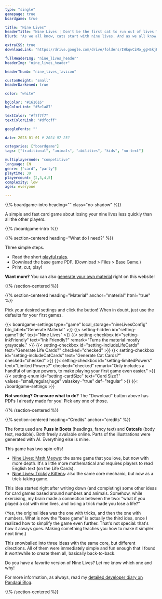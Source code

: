 ```yaml
---
type: "single"
gamepage: true
boardgame: true

title: "Nine Lives"
headerTitle: "Nine Lives | Don't be the first cat to run out of lives!"
blurb: "As we all know, cats start with nine lives. And as we all know, playing the wrong cards makes you lose a life ... unless you're willing to bet on it."

extraCSS: true
downloadLink: "https://drive.google.com/drive/folders/1WkqwCiMo_ggHSkjPDfKS1fSDENgWjzoh"

fullHeaderImg: "nine_lives_header"
headerImg: "nine_lives_header"

headerThumb: "nine_lives_favicon"

customHeight: "small"
headerDarkened: true

color: "white"

bgColor: "#161616"
bgColorLink: "#3e1a87"

textColor: "#f7f7f7"
textColorLink: "#dfccff"

googleFonts: ""

date: 2023-01-01 # 2024-07-25?

categories: ["boardgame"]
tags: ["traditional", "animals", "abilities", "kids", "no-text"]

multiplayermode: "competitive"
language: EN
genre: ["card", "party"]
playtime: 30
playercount: [2,3,4,5]
complexity: low
ages: everyone

---
```


<div class="bg-cats"></div>

{{% boardgame-intro heading="" class="no-shadow" %}}

A simple and fast card game about losing your nine lives less quickly than all the other players.

{{% /boardgame-intro %}}

{{% section-centered heading="What do I need?" %}}

Three simple steps.
* Read the short [playful rules](rules).
* Download the base game PDF. (Download > Files > Base Game.)
* Print, cut, play!

**Want more?** You can also [generate your own material](#material) right on this website!

{{% /section-centered %}}

{{% section-centered heading="Material" anchor="material" html="true" %}}

<p>Pick your desired settings and click the button! When in doubt, just use the defaults for your first games.</p>

{{< boardgame-settings type="game" local_storage="nineLivesConfig" btn_label="Generate Material" >}}
	{{< setting-hidden id="setting-gameTitle" text="Nine Lives" >}}
  {{< setting-checkbox id="setting-inkFriendly" text="Ink Friendly?" remark="Turns the material mostly grayscale." >}}
  {{< setting-checkbox id="setting-includeLifeCards" text="Generate Life Cards?" checked="checked" >}}
  {{< setting-checkbox id="setting-includeCatCards" text="Generate Cat Cards?" checked="checked" >}}
  {{< setting-checkbox id="setting-limitedPowers" text="Limited Powers?" checked="checked" remark="Only includes a handful of unique powers, to make playing your first game even easier." >}}
  {{< setting-enum id="setting-cardSize" text="Card Size?" values="small,regular,huge" valaskey="true" def="regular" >}}
{{< /boardgame-settings >}}

<p class="settings-remark"><strong>Not working? Or unsure what to do?</strong> The "Download" button above has PDFs I already made for you! Pick any one of those.</p>

{{% /section-centered %}}

{{% section-centered heading="Credits" anchor="credits" %}}

The fonts used are **Puss in Boots** (headings, fancy text) and **Catcafe** (body text, readable). Both freely available online. Parts of the illustrations were generated with AI. Everything else is mine.

This game has two spin-offs!

* [Nine Lives: Math Meows](https://pandaqi.com/nine-lives-math-meows): the same game that you love, but now with more depth. It's a little more mathematical and requires players to read English text (on the Life Cards).
* [Nine Lives: Tricksy Kittens](https://pandaqi.com/nine-lives-tricksy-kittens): also the same core mechanic, but now as a trick-taking game.

This idea started right after writing down (and completing) some other ideas for card games based around numbers and animals. Somehow, while exercising, my brain made a connection between the two: "what if you played a cat with nine lives, and losing a trick made you lose a life?"

(Yes, the original idea was the one with tricks, and then the one with numbers. What is now the "base game" is actually the third idea, once I realized how to simplify the game even further. That's not special: that's how it always goes. Making something teaches you how to make it simpler next time.)

This snowballed into three ideas with the same core, but different directions. All of them were immediately simple and fun enough that I found it worthwhile to create them all, basically back-to-back.

Do you have a favorite version of Nine Lives? Let me know which one and why!

For more information, as always, read my [detailed developer diary on Pandaqi Blog](https://pandaqi.com/blog/boardgames/nine-lives).

{{% /section-centered %}}
